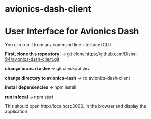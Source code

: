 
# avionics-dash-client
User Interface for Avionics Dash
=======

You can run it from any command line interface (CLI)

**First, clone this repository:**
-> git clone https://github.com/Disha-94/avionics-dash-client.git

**change branch to dev**
-> git checkout dev

**change directory to avionics-dash**
-> cd avionics-dash-client

**install dependencies**
-> npm install

**run in local**
-> npm start

This should open http://localhost:3000/ in the browser and display the application
